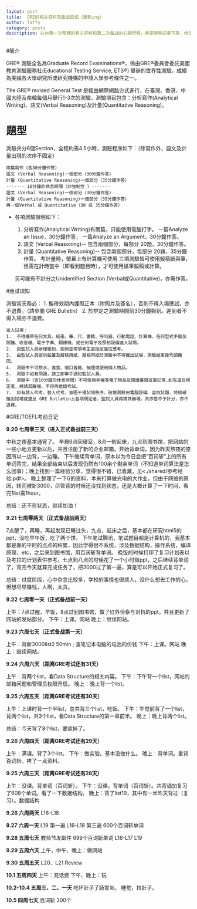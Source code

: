 ```yaml
---
layout: post
title:  GRE的相关资料及备战日记（更新ing）
author: Taffy
category: posts
description: 在台第一次整理的官方资料和第二次备战的心路历程，希望能够记录下来，给后续的考生提供参考。
---
```


#簡介

GRE® 測驗全名為Graduate Record Examinations®，係由GRE®委員會委託美國教育測驗服務社(Educational Testing Service, ETS®) 舉辦的世界性測驗，成績為美國各大學研究所或研究機構的申請入學參考條件之一。

The GRE® revised General Test 是經由網際網路方式進行，在臺灣、香港、中國大陸及南韓每個月舉行1-3次的測驗。測驗項目包含：分析寫作(Analytical Writing)、語文(Verbal Reasoning)及計量(Quantitative Reasoning)。

# 題型

測驗共分6個Section，全程約需4.5小時，測驗程序如下：（除寫作外，語文及計量出現的次序不固定）

  	兩篇寫作（各30分鐘作答）
  	語文 (Verbal Reasoning)一個部分（30分鐘作答）
  	計量 (Quantitative Reasoning)一個部分（35分鐘作答）
  	------- 10分鐘的休息時間（非強制性 ）-------
  	語文 (Verbal Reasoning)一個部分（30分鐘作答）
  	計量 (Quantitative Reasoning)一個部分（35分鐘作答）
  	再一個Verbal 或 Quantitative（30 或 35分鐘作答）
  	 
- 各項測驗說明如下：
  	1. 	分析寫作(Analytical Writing)有兩篇，只能使用電腦打字。
  	  	一篇Analyze an Issue，30分鐘作答，
  	  	一篇Analyze an Argument，30分鐘作答。
  	2. 	語文 (Verbal Reasoning)-- 包含兩個部分，每部分 20題，30分鐘作答。
  	3. 	計量 (Quantitative Reasoning)-- 包含兩個部分，每部分 20題，35分鐘作答。
  	  	考計量時，螢幕上有計算機可使用
  	三項測驗皆可使用擬稿紙與筆，但需在計時當中（即看到題目時），才可使用紙筆擬稿或計算。

    另可能有不計分之Unidentified Section (Verbal或Quantitative)，亦需作答。

#應試須知

測驗當天務必：
  	1. 	攜帶效期內護照正本（附照片及簽名），否則不得入場應試，亦不退費。（請參閱 GRE Bulletin）
  	2. 	於排定之測驗時間前30分鐘報到。遲到者不得入場亦不退費。
  	  	 
  	進入試場：
  	1. 	不得攜帶任何文具、紙張、筆、尺、書籍、呼叫器、行動電話、計算機、任何型式手錶及鬧鐘、收音機、電子字典、翻譯機、或任何電子及照相設備進入試場。
  	2. 	由監試人員辦理報到、拍照並帶領考生至指定座位應考。
  	3. 	由監試人員提供鉛筆及擬稿用紙，擬稿用紙於測驗中不得攜出試場，測驗結束後均須繳回。
  	4. 	測驗中不可飲水、進食、嚼口香糖、抽煙或使用個人物品。
  	5. 	測驗中如有問題，請立即舉手通知監試人員。
  	6. 	測驗中（含10分鐘的休息時間）不可使用手機等電子物品及閱讀書籍或筆記等,如有違反規定者，將請其離場，不得再繼續考試。
  	7. 	如有請人代考、替人代考、意圖干擾試場秩序、破壞測驗用電腦設備、盜取試題、將稿紙攜出試場或違反 GRE Bulletin上各項規定者，監試人員得請其離場，其作答不予計分，亦不退費。
  	
#GRE/TOEFL考前日记

**9.20 七周零三天（进入正式备战前三天）**

中秋之夜基本通宵了。
早晨6点回寝室，8点一刻起床，九点到图书馆，把网站的一些小地方更新以后，并且注册了新的企业邮箱，开始背单词，因为昨天熬夜的原因所以一边背，一边睡。
下午继续背单词，原本以为今日会把“百词斩”上的所有单词背完，结果全部结束以后发现仍然有100余个剩余单词（不知道单词算法是怎么回事）；晚上找到一篇经验分享，觉得很不错，已收藏，见<./shared/参考经验.pdf>。
晚上整理了一下G的资料，本来打算做光电的大作业，但由于网络的原因，转而被新3000，尽管背的时候还没找到状态，还是大概计算了一下时间，看完1list需1hour。

总结：还不在状态，继续加油！

**9.21 七周零两天（正式备战前两天）**

7点醒了，再睡，再起发现已睡过头，九点，起床之后，基本都在研究html5的ppt，没吃早午饭，吃了两个饼。
下午笔试腾讯，笔试题目都是计算机的，我基本都是靠的平时的点点的积累，因此学得很不系统，涉及数据结构，操作系统，编译原理，etc，之后来到图书馆，用百词斩背单词。
晚饭的时候打印了复习计划表以及考拉的计划表供参考。七点到八点的时候花了一个小时做ppt，之后继续背单词了，背完今天就算完成任务了，把3000过了第一遍，算是可以开始正式复习了。

总结：过度阶段，心中杂念比较多，学校的事情也很烦人。没什么想去工作的心，但想尽早赚钱，人啊，太贪。

**9.22 七周零一天（正式备战前一天）**

上午：7点过醒，早饭，8点过到图书馆，做了红外侦察与对抗的ppt，并且更新了网站的发帖部分。
下午：上课。网站
晚上：继续网站。

**9.23 六周七天（正式备战第一天）**

上午：背新3000list2 50min ; 查笔记本电脑的电池的价钱
下午：上课。网站
晚上：继续网站。

**9.24 六周六天（距离GRE考试还有31天）**

上午：背两个list，看Data Structure的相关内容。
下午：下午背一个list，网站的邮箱问题和管理员权限开启。
晚上：晚上背一个list。

**9.25 六周五天（距离GRE考试还有30天）**

上午：上课时背一个半list，总共背三个list，吃饭。
下午：午觉前背了一个list，背两个list，共3个list，看Data Structure的第一章前半。
晚上：晚上背两个list。

总结：今天背了8个list，要疯掉了。

**9.26 六周四天（距离GRE考试还有29天）**

上午：满课。背了3个list。
下午：做实验。基本没做什么。
晚上：背单词。重背百词斩。拷了一点资料。

**9.25 六周三天（距离GRE考试还有28天）**

上午：没课。背单词（百词斩）。
下午：没课。背单词（百词斩）。共背诵加复习了608个单词。看了一下数据结构。
晚上：背了list19，其中有一半昨天背过（复习）。数据结构

**9.26 六周两天**
L16-L18

**9.27 六周一天**
L19 第一遍
L16-L18 第三遍
600个百词斩单词

**9.28 五周七天**
教师节发邮件
699个百词斩单词
L16-L17 L19

**9.29 五周六天**
上午、中午、晚上：做网站

**9.30 五周五天**
L20、L21 Review

**10.1 五周四天**
上午：充话费
下午、晚上：玩

**10.2-10.4 五周三、二、一天**
吃坏肚子了肠胃炎。
睡觉，拉肚子。

**10.5 四周七天**
百词斩 300个

